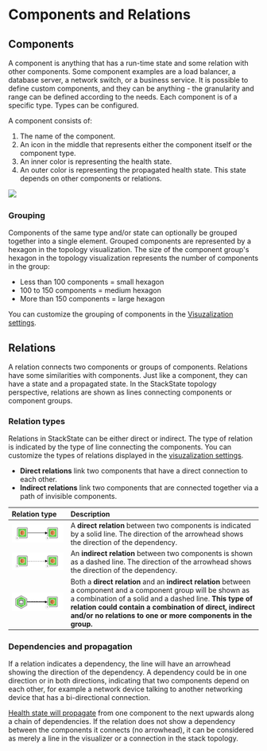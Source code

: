 # Components and Relations

## Components

A component is anything that has a run-time state and some relation with other components. Some component examples are a load balancer, a database server, a network switch, or a business service. It is possible to define custom components, and they can be anything - the granularity and range can be defined according to the needs. Each component is of a specific type. Types can be configured.

A component consists of:

1. The name of the component.
2. An icon in the middle that represents either the component itself or the component type.
3. An inner color is representing the health state.
4. An outer color is representing the propagated health state. This state depends on other components or relations.

![](/.gitbook/assets/021_topology_elements.png)

### Grouping

Components of the same type and/or state can optionally be grouped together into a single element. Grouped components are represented by a hexagon in the topology visualization. The size of the component group's hexagon in the topology visualization represents the number of components in the group:

* Less than 100 components = small hexagon
* 100 to 150 components = medium hexagon
* More than 150 components = large hexagon

You can customize the grouping of components in the [Visuzalization settings](/use/stackstate-ui/views/visualization_settings.md).

## Relations

A relation connects two components or groups of components. Relations have some similarities with components. Just like a component, they can have a state and a propagated state. In the StackState topology perspective, relations are shown as lines connecting components or component groups.

### Relation types

Relations in StackState can be either direct or indirect. The type of relation is indicated by the type of line connecting the components. You can customize the types of relations displayed in the [visuzalization settings](/use/stackstate-ui/views/visualization_settings.md).

* **Direct relations** link two components that have a direct connection to each other. 
* **Indirect relations** link two components that are connected together via a path of invisible components.

| Relation type | Description |
| :--- | :--- |
| ![](/.gitbook/assets/relation_comp_comp.svg) | A **direct relation** between two components is indicated by a solid line. The direction of the arrowhead shows the direction of the dependency. |
| ![](/.gitbook/assets/relation_indirect_comp_comp.svg) | An **indirect relation** between two components is shown as a dashed line.  The direction of the arrowhead shows the direction of the dependency. |
| ![](/.gitbook/assets/relation_group_comp.svg) | Both a **direct relation** and an **indirect relation** between a component and a component group will be shown as a combination of a solid and a dashed line. **This type of relation could contain a combination of direct, indirect and/or no relations to one or more components in the group.** |

### Dependencies and propagation

If a relation indicates a dependency, the line will have an arrowhead showing the direction of the dependency. A dependency could be in one direction or in both directions, indicating that two components depend on each other, for example a network device talking to another networking device that has a bi-directional connection.

[Health state will propagate](../health-state/health-state-in-stackstate.md#propagated-health-state) from one component to the next upwards along a chain of dependencies. If the relation does not show a dependency between the components it connects \(no arrowhead\), it can be considered as merely a line in the visualizer or a connection in the stack topology.


